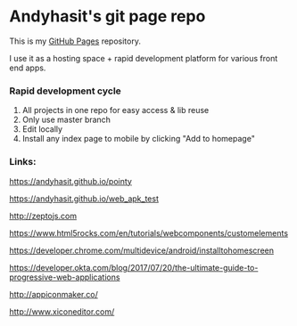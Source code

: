 # Andyhasit's git page repo

This is my [GitHub Pages](https://pages.github.com/) repository.

I use it as a hosting space + rapid development platform for various front end apps.

### Rapid development cycle

1. All projects in one repo for easy access & lib reuse
2. Only use master branch
3. Edit locally
4. Install any index page to mobile by clicking "Add to homepage"

### Links:

https://andyhasit.github.io/pointy

https://andyhasit.github.io/web_apk_test

http://zeptojs.com

https://www.html5rocks.com/en/tutorials/webcomponents/customelements

https://developer.chrome.com/multidevice/android/installtohomescreen

https://developer.okta.com/blog/2017/07/20/the-ultimate-guide-to-progressive-web-applications

http://appiconmaker.co/

http://www.xiconeditor.com/